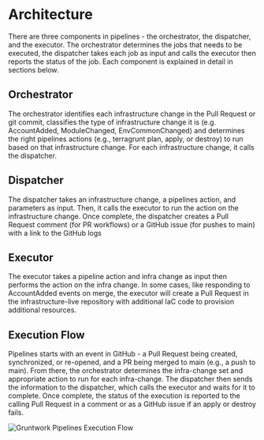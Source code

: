 # Architecture

There are three components in pipelines - the orchestrator, the dispatcher, and the executor. The orchestrator determines the jobs that needs to be executed, the dispatcher takes each job as input and calls the executor then reports the status of the job. Each component is explained in detail in sections below.

## Orchestrator

The orchestrator identifies each infrastructure change in the Pull Request or git commit, classifies the type of infrastructure change it is (e.g. AccountAdded, ModuleChanged, EnvCommonChanged) and determines the right pipelines actions (e.g., terragrunt plan, apply, or destroy) to run based on that infrastructure change. For each infrastructure change, it calls the dispatcher.

## Dispatcher

The dispatcher takes an infrastructure change, a pipelines action, and parameters as input. Then, it calls the executor to run the action on the infrastructure change. Once complete, the dispatcher creates a Pull Request comment (for PR workflows) or a GitHub issue (for pushes to main) with a link to the GitHub logs

## Executor

The executor takes a pipeline action and infra change as input then performs the action on the infra change. In some cases, like responding to AccountAdded events on merge, the executor will create a Pull Request in the infrastructure-live repository with additional IaC code to provision additional resources.

## Execution Flow

Pipelines starts with an event in GitHub - a Pull Request being created, synchronized, or re-opened, and a PR being merged to main (e.g., a push to main). From there, the orchestrator determines the infra-change set and appropriate action to run for each infra-change. The dispatcher then sends the information to the dispatcher, which calls the executor and waits for it to complete. Once complete, the status of the execution is reported to the calling Pull Request in a comment or as a GitHub issue if an apply or destroy fails.

![Gruntwork Pipelines Execution Flow](/img/pipelines/how-it-works/pipelines_execution_flow.png)
